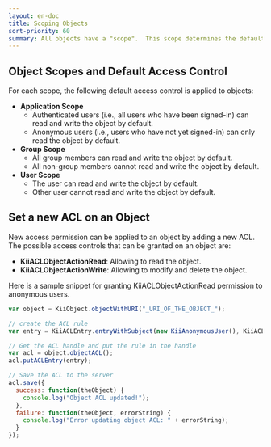 ```yaml
---
layout: en-doc
title: Scoping Objects
sort-priority: 60
summary: All objects have a "scope".  This scope determines the default access control applied to the object upon its creation. For example, an object created in an "Application Scope" bucket will have "Application Scope".
---
```

## Object Scopes and Default Access Control

For each scope, the following default access control is applied to objects:

* **Application Scope**
    * Authenticated users (i.e., all users who have been signed-in) can read and write the object by default.
    * Anonymous users (i.e., users who have not yet signed-in) can only read the object by default.
* **Group Scope**
    * All group members can read and write the object by default.
    * All non-group members cannot read and write the object by default.
* **User Scope**
    * The user can read and write the object by default.
    * Other user cannot read and write the object by default.

## Set a new ACL on an Object

New access permission can be applied to an object by adding a new ACL.  The possible access controls that can be granted on an object are:

* **KiiACLObjectActionRead**: Allowing to read the object.
* **KiiACLObjectActionWrite**: Allowing to modify and delete the object.

Here is a sample snippet for granting KiiACLObjectActionRead permission to anonymous users.

```javascript
var object = KiiObject.objectWithURI("_URI_OF_THE_OBJECT_");

// create the ACL rule
var entry = KiiACLEntry.entryWithSubject(new KiiAnonymousUser(), KiiACLAction.KiiACLObjectActionRead);

// Get the ACL handle and put the rule in the handle
var acl = object.objectACL();
acl.putACLEntry(entry);

// Save the ACL to the server
acl.save({
  success: function(theObject) {
    console.log("Object ACL updated!");
  },
  failure: function(theObject, errorString) {
    console.log("Error updating object ACL: " + errorString);
  }
});
```
